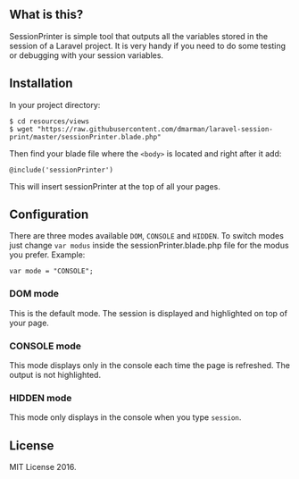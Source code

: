 ## What is this?

SessionPrinter is simple tool that outputs all the variables stored in the session of a Laravel project.
It is very handy if you need to do some testing or debugging with your session variables.

## Installation

In your project directory:

```
$ cd resources/views
$ wget "https://raw.githubusercontent.com/dmarman/laravel-session-print/master/sessionPrinter.blade.php"
```

Then find your blade file where the ```<body>``` is located and right after it add:

```
@include('sessionPrinter')
```

This will insert sessionPrinter at the top of all your pages.


## Configuration

There are three modes available ```DOM```, ```CONSOLE``` and ```HIDDEN```. To switch modes just change ```var modus```
 inside the sessionPrinter.blade.php file for the modus you prefer. Example:

 ```
 var mode = "CONSOLE";
 ```

### DOM mode

This is the default mode. The session is displayed and highlighted on top of your page.

### CONSOLE mode

This mode displays only in the console each time the page is refreshed. The output is not highlighted.

### HIDDEN mode

This mode only displays in the console when you type ```session```.

## License

MIT License 2016.